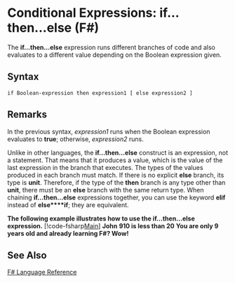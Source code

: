 # Conditional Expressions: if... then...else (F#)

The **if...then...else** expression runs different branches of code and also evaluates to a different value depending on the Boolean expression given.


## Syntax

```
if Boolean-expression then expression1 [ else expression2 ]
```

## Remarks
In the previous syntax, *expression1* runs when the Boolean expression evaluates to **true**; otherwise, *expression2* runs.

Unlike in other languages, the **if...then...else** construct is an expression, not a statement. That means that it produces a value, which is the value of the last expression in the branch that executes. The types of the values produced in each branch must match. If there is no explicit **else** branch, its type is **unit**. Therefore, if the type of the **then** branch is any type other than **unit**, there must be an **else** branch with the same return type. When chaining **if...then...else** expressions together, you can use the keyword **elif** instead of **else****if**; they are equivalent.

**The following example illustrates how to use the if...then...else expression.**
[!code-fsharp[Main](snippets/fslangref2/snippet4501.fs)]
**John**
**910 is less than 20**
**You are only 9 years old and already learning F#? Wow!**
## See Also
[F&#35; Language Reference](FSharp+Language+Reference.md)

